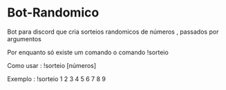 # Bot-Randomico
Bot para discord que cria sorteios randomicos de números , passados por argumentos

Por enquanto só existe um comando o comando !sorteio

Como usar :
!sorteio [números]

Exemplo : 
!sorteio 1 2 3 4 5 6 7 8 9
